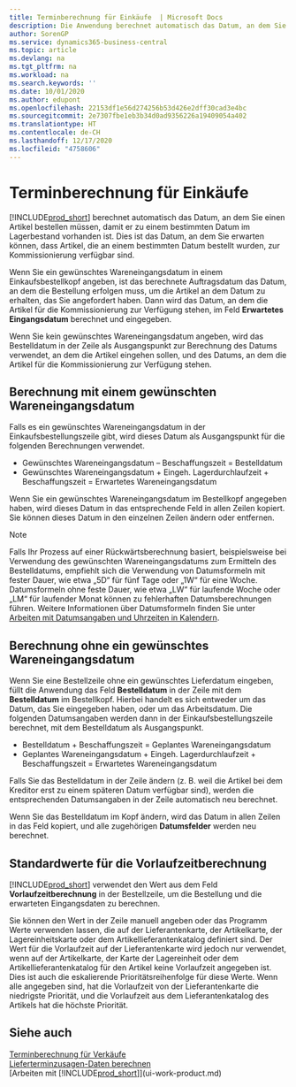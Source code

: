 ```yaml
---
title: Terminberechnung für Einkäufe  | Microsoft Docs
description: Die Anwendung berechnet automatisch das Datum, an dem Sie einen Artikel bestellen müssen, damit er zu einem bestimmten Datum im Lagerbestand vorhanden ist. Dies ist das Datum, an dem Sie erwarten können, dass Artikel, die an einem bestimmten Datum bestellt wurden, zur Kommissionierung verfügbar sind.
author: SorenGP
ms.service: dynamics365-business-central
ms.topic: article
ms.devlang: na
ms.tgt_pltfrm: na
ms.workload: na
ms.search.keywords: ''
ms.date: 10/01/2020
ms.author: edupont
ms.openlocfilehash: 22153df1e56d274256b53d426e2dff30cad3e4bc
ms.sourcegitcommit: 2e7307fbe1eb3b34d0ad9356226a19409054a402
ms.translationtype: HT
ms.contentlocale: de-CH
ms.lasthandoff: 12/17/2020
ms.locfileid: "4758606"
---
```

# <a name="date-calculation-for-purchases"></a>Terminberechnung für Einkäufe

[!INCLUDE[prod_short](includes/prod_short.md)] berechnet automatisch das Datum, an dem Sie einen Artikel bestellen müssen, damit er zu einem bestimmten Datum im Lagerbestand vorhanden ist. Dies ist das Datum, an dem Sie erwarten können, dass Artikel, die an einem bestimmten Datum bestellt wurden, zur Kommissionierung verfügbar sind.  

Wenn Sie ein gewünschtes Wareneingangsdatum in einem Einkaufsbestellkopf angeben, ist das berechnete Auftragsdatum das Datum, an dem die Bestellung erfolgen muss, um die Artikel an dem Datum zu erhalten, das Sie angefordert haben. Dann wird das Datum, an dem die Artikel für die Kommissionierung zur Verfügung stehen, im Feld **Erwartetes Eingangsdatum** berechnet und eingegeben.  

Wenn Sie kein gewünschtes Wareneingangsdatum angeben, wird das Bestelldatum in der Zeile als Ausgangspunkt zur Berechnung des Datums verwendet, an dem die Artikel eingehen sollen, und des Datums, an dem die Artikel für die Kommissionierung zur Verfügung stehen.  

## <a name="calculating-with-a-requested-receipt-date"></a>Berechnung mit einem gewünschten Wareneingangsdatum

Falls es ein gewünschtes Wareneingangsdatum in der Einkaufsbestellungszeile gibt, wird dieses Datum als Ausgangspunkt für die folgenden Berechnungen verwendet.  

- Gewünschtes Wareneingangsdatum – Beschaffungszeit = Bestelldatum  
- Gewünschtes Wareneingangsdatum + Eingeh. Lagerdurchlaufzeit + Beschaffungszeit = Erwartetes Wareneingangsdatum  

Wenn Sie ein gewünschtes Wareneingangsdatum im Bestellkopf angegeben haben, wird dieses Datum in das entsprechende Feld in allen Zeilen kopiert. Sie können dieses Datum in den einzelnen Zeilen ändern oder entfernen.  

> [!NOTE]
> Falls Ihr Prozess auf einer Rückwärtsberechnung basiert, beispielsweise bei Verwendung des gewünschten Wareneingangsdatums zum Ermitteln des Bestelldatums, empfiehlt sich die Verwendung von Datumsformeln mit fester Dauer, wie etwa „5D“ für fünf Tage oder „1W“ für eine Woche. Datumsformeln ohne feste Dauer, wie etwa „LW“ für laufende Woche oder „LM“ für laufender Monat können zu fehlerhaften Datumsberechnungen führen. Weitere Informationen über Datumsformeln finden Sie unter [Arbeiten mit Datumsangaben und Uhrzeiten in Kalendern](ui-enter-date-ranges.md).

## <a name="calculating-without-a-requested-delivery-date"></a>Berechnung ohne ein gewünschtes Wareneingangsdatum

Wenn Sie eine Bestellzeile ohne ein gewünschtes Lieferdatum eingeben, füllt die Anwendung das Feld **Bestelldatum** in der Zeile mit dem **Bestelldatum** im Bestellkopf. Hierbei handelt es sich entweder um das Datum, das Sie eingegeben haben, oder um das Arbeitsdatum. Die folgenden Datumsangaben werden dann in der Einkaufsbestellungszeile berechnet, mit dem Bestelldatum als Ausgangspunkt.  

- Bestelldatum + Beschaffungszeit = Geplantes Wareneingangsdatum  
- Geplantes Wareneingangsdatum + Eingeh. Lagerdurchlaufzeit + Beschaffungszeit = Erwartetes Wareneingangsdatum  

Falls Sie das Bestelldatum in der Zeile ändern (z. B. weil die Artikel bei dem Kreditor erst zu einem späteren Datum verfügbar sind), werden die entsprechenden Datumsangaben in der Zeile automatisch neu berechnet.  

Wenn Sie das Bestelldatum im Kopf ändern, wird das Datum in allen Zeilen in das Feld  kopiert, und alle zugehörigen **Datumsfelder** werden neu berechnet.  

## <a name="default-values-for-lead-time-calculation"></a>Standardwerte für die Vorlaufzeitberechnung

[!INCLUDE[prod_short](includes/prod_short.md)] verwendet den Wert aus dem Feld **Vorlaufzeitberechnung** in der Bestellzeile, um die Bestellung und die erwarteten Eingangsdaten zu berechnen.  

Sie können den Wert in der Zeile manuell angeben oder das Programm Werte verwenden lassen, die auf der Lieferantenkarte, der Artikelkarte, der Lagereinheitskarte oder dem Artikellieferantenkatalog definiert sind.
Der Wert für die Vorlaufzeit auf der Lieferantenkarte wird jedoch nur verwendet, wenn auf der Artikelkarte, der Karte der Lagereinheit oder dem Artikellieferantenkatalog für den Artikel keine Vorlaufzeit angegeben ist. Dies ist auch die eskalierende Prioritätsreihenfolge für diese Werte. Wenn alle angegeben sind, hat die Vorlaufzeit von der Lieferantenkarte die niedrigste Priorität, und die Vorlaufzeit aus dem Lieferantenkatalog des Artikels hat die höchste Priorität.  

## <a name="see-also"></a>Siehe auch

[Terminberechnung für Verkäufe](sales-date-calculation-for-sales.md)   
[Lieferterminzusagen-Daten berechnen](sales-how-to-calculate-order-promising-dates.md)  
[Arbeiten mit [!INCLUDE[prod_short](includes/prod_short.md)]](ui-work-product.md)  
